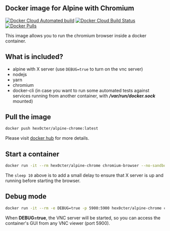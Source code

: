 
## Docker image for Alpine with Chromium
[![Docker Cloud Automated build](https://img.shields.io/docker/cloud/automated/hex0cter/alpine-chrome)](https://hub.docker.com/r/hex0cter/alpine-chrome/builds)
[![Docker Cloud Build Status](https://img.shields.io/docker/cloud/build/hex0cter/alpine-chrome)](https://hub.docker.com/r/hex0cter/alpine-chrome)
[![Docker Pulls](https://img.shields.io/docker/pulls/hex0cter/alpine-chrome)](https://hub.docker.com/r/hex0cter/alpine-chrome)

This image allows you to run the chromium browser inside a docker container.

## What is included?
* alpine with X server (use `DEBUG=true` to turn on the vnc server)
* nodejs
* yarn
* chromium
* docker-cli (in case you want to run some automated tests against services running from another container, with ***/var/run/docker.sock*** mounted)

## Pull the image
```bash
docker push hex0cter/alpine-chrome:latest
```
Please visit [docker hub](https://hub.docker.com/repository/docker/hex0cter/alpine-chrome) for more details.

## Start a container
```bash
docker run -it --rm hex0cter/alpine-chrome chromium-browser --no-sandbox
```
The `sleep 10` above is to add a small delay to ensure that X server is up and running before starting the browser.

## Debug mode
```bash
docker run -it --rm -e DEBUG=true -p 5900:5900 hex0cter/alpine-chrome chromium-browser --no-sandbox
```
When **DEBUG=true**, the VNC server will be started, so you can access the container's GUI from any VNC viewer (port 5900).
